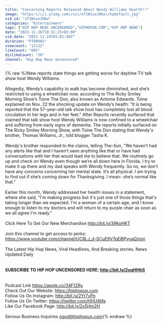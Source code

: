 ```yaml
---
title: "Concerning Reports Released About Wendy Williams Health!!"
image: "https:\/\/i.ytimg.com\/vi\/xT1W1uoJOKw\/hqdefault.jpg"
vid_id: "xT1W1uoJOKw"
categories: "Entertainment"
tags: ["HIP HOP NEWS UNCENSORED","HIPHOPUN.COM","HIP HOP NEWS"]
date: "2021-11-26T19:32:25+03:00"
vid_date: "2021-11-24T05:01:40Z"
duration: "PT6M48S"
viewcount: "12132"
likeCount: "605"
dislikeCount: "20"
channel: "Hip Hop News Uncensored"
---
```

{% raw %}New reports state things are getting worse for daytime TV talk show host Wendy Williams.<br /><br />Allegedly, Wendy’s capability to walk has become diminished, and she’s restricted to using a wheelchair now, according to The Ricky Smiley Morning Show’s Toine The Don, also known as Antoine Edwards. Toine explained on Nov. 22 the shocking update on Wendy’s health: “It is being reported that the 57-year-old talk show host has completely lost all blood circulation in her legs and in her feet.” After Reports recently surfaced that claimed that talk show host Wendy Williams is now confined to a wheelchair and suffering from early signs of dementia. The reports initially surfaced on The Ricky Smiley Morning Show, with Toine The Don stating that Wendy's brother, Thomas Williams, Jr., told blogger Tasha K. <br /><br />Wendy's brother responded to the claims, telling The-Sun, &quot;We haven’t had any alerts like that and I haven’t seen anything like that or have had conversations with her that would lead me to believe that. We routinely go up and check on Wendy even though we’re all down here in Florida. I try to make it up there and my dad speaks with Wendy frequently. So no, we don’t have any concerns concerning her mental state. It’s all physical. I am trying to find out if she’s coming down for Thanksgiving. I mean- she’s normal like that.&quot;<br /><br />Earlier this month, Wendy addressed her health issues in a statement, where she said, &quot;I'm making progress but it's just one of those things that's taking longer than we expected. I'm a woman of a certain age, and I know enough to listen to my doctors and will return to my purple chair as soon as we all agree I'm ready.&quot;<br /><br />Click Here To Get Our New Merchandise <a rel="nofollow" target="blank" href="http://bit.ly/39KoHKT">http://bit.ly/39KoHKT</a><br /><br />Join this channel to get access to perks:<br /><a rel="nofollow" target="blank" href="https://www.youtube.com/channel/UC8LJ_d-SCuE9V7pEl8PvyaQ/join">https://www.youtube.com/channel/UC8LJ_d-SCuE9V7pEl8PvyaQ/join</a><br /><br />The Latest Hip Hop News, Viral Headlines, And Breaking stories. News Updated Daily <br />**********************************************************************<br /><br />SUBSCRIBE TO HIP HOP UNCENSORED HERE: <a rel="nofollow" target="blank" href="http://bit.ly/2ugHHhS">http://bit.ly/2ugHHhS</a><br /><br />**********************************************************************<br />Podcast Link <a rel="nofollow" target="blank" href="https://apple.co/34F1ZRy">https://apple.co/34F1ZRy</a><br />Check Out Our Website: <a rel="nofollow" target="blank" href="https://hiphopun.com">https://hiphopun.com</a> <br />Follow Us On Instagram: <a rel="nofollow" target="blank" href="http://bit.ly/2Yr7yPn">http://bit.ly/2Yr7yPn</a><br />Follow Us On Twitter: <a rel="nofollow" target="blank" href="https://twitter.com/HHU4life">https://twitter.com/HHU4life</a><br />Like Our Facebook Page: <a rel="nofollow" target="blank" href="http://bit.ly/2x5Hm2H">http://bit.ly/2x5Hm2H</a><br /><br />Serious Business Inquiries  ogod@hiphopun.com{% endraw %}
